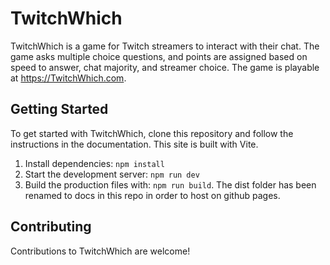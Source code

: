 # TwitchWhich

TwitchWhich is a game for Twitch streamers to interact with their chat. The game asks multiple choice questions, and points are assigned based on speed to answer, chat majority, and streamer choice. The game is playable at https://TwitchWhich.com.

## Getting Started

To get started with TwitchWhich, clone this repository and follow the instructions in the documentation. This site is built with Vite.

1. Install dependencies: `npm install`
2. Start the development server: `npm run dev`
3. Build the production files with: `npm run build`. The dist folder has been renamed to docs in this repo in order to host on github pages.

## Contributing

Contributions to TwitchWhich are welcome!
